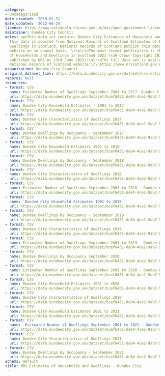 ```yaml
---
category:
- Uncategorised
date_created: '2019-01-31'
date_updated: '2022-06-24'
license: https://www.nationalarchives.gov.uk/doc/open-government-licence/version/3/
maintainer: Dundee City Council
notes: <p>This data set contains Dundee City Estimates of Household and Dwellings.
  This data is sourced from National Records of Scotland Estimates of Households and
  Dwellings in Scotland. National Records of Scotland publish this data set on their
  website on an annual basis. \r\n\r\nThe most recent publication is the NRS Estimates
  of Households and Dwellings in Scotland 2021 \xa9 Crown Copyright 2022 which was
  published by NRS on 23rd June 2022\r\n\r\nThe full data set is available on the
  National Records of Scotland website:\r\nhttps://www.nrscotland.gov.uk/statistics-and-data/statistics/statistics-by-theme/households/household-estimates/2021</p>
organization: Dundee City Council
original_dataset_link: https://data.dundeecity.gov.uk/dataset/nrs-estimates-of-households-and-dwellings
records: null
resources:
- format: CSV
  name: Estimated Number of Dwellings September 2001 to 2017- Dundee City
  url: https://data.dundeecity.gov.uk/dataset/bcef6431-de84-4ce2-9ab7-57f2445f129f/resource/3b02d85b-344b-472a-ae54-77353a9b42d5/download/dundee_dwelling_estimates.csv
- format: CSV
  name: Dundee City Household Estimates - 1991 to 2017
  url: https://data.dundeecity.gov.uk/dataset/bcef6431-de84-4ce2-9ab7-57f2445f129f/resource/cb7fe0a3-1422-4662-a8c1-f4bd77192c42/download/dundee_household_estimates.csv
- format: CSV
  name: Dundee City Characteristics of Dwellings 2017
  url: https://data.dundeecity.gov.uk/dataset/bcef6431-de84-4ce2-9ab7-57f2445f129f/resource/f5e1f70a-3245-49cf-af2a-bc1472c8f95f/download/dwelling_17.csv
- format: CSV
  name: Dundee Dwellings by Occupancy - September 2017
  url: https://data.dundeecity.gov.uk/dataset/bcef6431-de84-4ce2-9ab7-57f2445f129f/resource/08a47350-2207-41df-a6bf-a53d96530a4b/download/dwelling_occupsept17.csv
- format: CSV
  name: Dundee City Household Estimates 1991 to 2018
  url: https://data.dundeecity.gov.uk/dataset/bcef6431-de84-4ce2-9ab7-57f2445f129f/resource/987c4747-2e9e-4543-9a7e-c859f627b325/download/household_estimates_1991_2018_dundee_city.csv
- format: CSV
  name: Dundee Dwellings by Occupancy - September 2018
  url: https://data.dundeecity.gov.uk/dataset/bcef6431-de84-4ce2-9ab7-57f2445f129f/resource/f1246263-4390-4992-a483-0d91156d282f/download/2018_dundee_dwellings_occupancy.csv
- format: CSV
  name: Dundee City Characteristics of Dwellings 2018
  url: https://data.dundeecity.gov.uk/dataset/bcef6431-de84-4ce2-9ab7-57f2445f129f/resource/e271fd72-2a34-4b23-9f07-6c093cdc2f63/download/characteristics_dwellings_2018.csv
- format: CSV
  name: Estimated Number of Dwellings September 2001 to 2018 - Dundee City
  url: https://data.dundeecity.gov.uk/dataset/bcef6431-de84-4ce2-9ab7-57f2445f129f/resource/a4d377f5-cbd0-41a3-9933-4bde306b6440/download/dwellings_2001_2018.csv
- format: CSV
  name: 'Dundee City Household Estimates 1991 to 2019 '
  url: https://data.dundeecity.gov.uk/dataset/bcef6431-de84-4ce2-9ab7-57f2445f129f/resource/7fca0285-8fb9-490e-a58d-8e1b8f61f4f8/download/hhold_estimates_2019.csv
- format: CSV
  name: Dundee Dwellings by Occupancy - September 2019
  url: https://data.dundeecity.gov.uk/dataset/bcef6431-de84-4ce2-9ab7-57f2445f129f/resource/1d16500e-1849-4c50-b941-32b8cf3a120d/download/2019_dundee_dwelling_occupancy.csv
- format: CSV
  name: Dundee City Characteristics of Dwellings 2019
  url: https://data.dundeecity.gov.uk/dataset/bcef6431-de84-4ce2-9ab7-57f2445f129f/resource/3fc6d2c2-55ae-4e0f-a720-234285883434/download/dundee_characteristics_2019.csv
- format: CSV
  name: Estimated Number of Dwellings September 2001 to 2019 - Dundee City
  url: https://data.dundeecity.gov.uk/dataset/bcef6431-de84-4ce2-9ab7-57f2445f129f/resource/280d6601-4106-4c7e-a69b-f34410c66176/download/dundee_dwellings_estimates_2019.csv
- format: CSV
  name: Dundee Dwellings by Occupancy September 2020
  url: https://data.dundeecity.gov.uk/dataset/bcef6431-de84-4ce2-9ab7-57f2445f129f/resource/e0ab9e34-be35-4290-84e8-0a485b05bfda/download/2020_dwellings_occupancy_dundeec.csv
- format: CSV
  name: Estimated Number of Dwellings September 2001 to 2020 - Dundee City
  url: https://data.dundeecity.gov.uk/dataset/bcef6431-de84-4ce2-9ab7-57f2445f129f/resource/228718d2-6e0c-4df5-9ffa-3511383bce94/download/2020_dwelling_estimates_dundee.csv
- format: CSV
  name: Dundee City Household Estimates 1991 to 2020
  url: https://data.dundeecity.gov.uk/dataset/bcef6431-de84-4ce2-9ab7-57f2445f129f/resource/b7a6e3e9-42a6-46bc-8816-d003846f9ee0/download/nrs_2020_hhold_estimates.csv
- format: CSV
  name: Dundee City Characteristics of Dwellings 2020
  url: https://data.dundeecity.gov.uk/dataset/bcef6431-de84-4ce2-9ab7-57f2445f129f/resource/0385ce11-41be-4cfe-a3f8-3ffec8749f11/download/2020_dwelling_characteristics.csv
- format: CSV
  name: Dundee City Household Estimates 2001 to 2021
  url: https://data.dundeecity.gov.uk/dataset/bcef6431-de84-4ce2-9ab7-57f2445f129f/resource/ec2b522c-752c-44c4-9d01-cce236cd03a3/download/nrs_dundee_hh_estimates_2001_2021.csv
- format: CSV
  name: 'Estimated Number of Dwellings September 2001 to 2021 - Dundee City '
  url: https://data.dundeecity.gov.uk/dataset/bcef6431-de84-4ce2-9ab7-57f2445f129f/resource/37fffe9e-48ea-4a2b-ad6d-77cc00aa2b16/download/nrs_dwell_estimates_dundee_2001_2021.csv
- format: CSV
  name: Dundee City Characteristics of Dwellings 2021
  url: https://data.dundeecity.gov.uk/dataset/bcef6431-de84-4ce2-9ab7-57f2445f129f/resource/35e2d246-1354-4e6c-9843-afbf0f0c93f5/download/nrs_characteristics_dwellings_dec2021.csv
- format: CSV
  name: Dundee Dwellings by Occupancy - September 2021
  url: https://data.dundeecity.gov.uk/dataset/bcef6431-de84-4ce2-9ab7-57f2445f129f/resource/0f42068c-6ad1-4827-a459-2d69cbc900e9/download/dundee_dwellings_occupancy_sept21.csv
schema: default
title: NRS Estimates of Households and Dwellings - Dundee City
---
```

